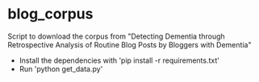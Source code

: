 # blog_corpus
Script to download the corpus from "Detecting Dementia through Retrospective Analysis of Routine Blog Posts by Bloggers with Dementia"
- Install the dependencies with 'pip install -r requirements.txt'
- Run 'python get_data.py'


